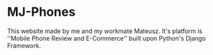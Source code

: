 # MJ-Phones
This website made by me and my workmate Mateusz. It's platform is ''Mobile Phone Review and E-Commerce'' built upon Python's Django Framework.
